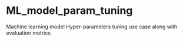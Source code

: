 # ML_model_param_tuning
Machine learning model Hyper-parameters tuning use case along with evaluation metrics
